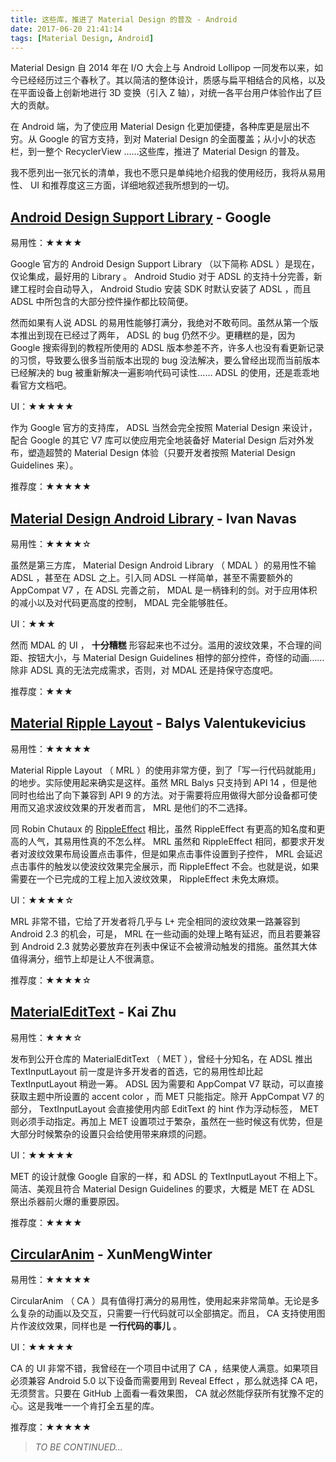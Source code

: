 ```yaml
---
title: 这些库，推进了 Material Design 的普及 - Android
date: 2017-06-20 21:41:14
tags: [Material Design, Android]
---
```


Material Design 自 2014 年在 I/O 大会上与 Android Lollipop 一同发布以来，如今已经经历过三个春秋了。其以简洁的整体设计，质感与扁平相结合的风格，以及在平面设备上创新地进行 3D 变换（引入 Z 轴），对统一各平台用户体验作出了巨大的贡献。

在 Android 端，为了使应用 Material Design 化更加便捷，各种库更是层出不穷。从 Google 的官方支持，到对 Material Design 的全面覆盖；从小小的状态栏，到一整个 RecyclerView ……这些库，推进了 Material Design 的普及。

我不愿列出一张冗长的清单，我也不愿只是单纯地介绍我的使用经历，我将从易用性、 UI 和推荐度这三方面，详细地叙述我所想到的一切。

<!-- more -->

## [Android Design Support Library](https://developer.android.com/training/material/design-library.html) - Google

易用性：★★★★

Google 官方的 Android Design Support Library （以下简称 ADSL ）是现在，仅论集成，最好用的 Library 。 Android Studio 对于 ADSL 的支持十分完善，新建工程时会自动导入， Android Studio 安装 SDK 时默认安装了 ADSL ，而且 ADSL 中所包含的大部分控件操作都比较简便。

然而如果有人说 ADSL 的易用性能够打满分，我绝对不敢苟同。虽然从第一个版本推出到现在已经过了两年， ADSL 的 bug 仍然不少。更糟糕的是，因为 Google 搜索得到的教程所使用的 ADSL 版本参差不齐，许多人也没有看更新记录的习惯，导致要么很多当前版本出现的 bug 没法解决，要么曾经出现而当前版本已经解决的 bug 被重新解决一遍影响代码可读性…… ADSL 的使用，还是乖乖地看官方文档吧。

UI：★★★★★

作为 Google 官方的支持库， ADSL 当然会完全按照 Material Design 来设计，配合 Google 的其它 V7 库可以使应用完全地装备好 Material Design 后对外发布，塑造超赞的 Material Design 体验（只要开发者按照 Material Design Guidelines 来）。

推荐度：★★★★★

## [Material Design Android Library](https://github.com/navasmdc/MaterialDesignLibrary) - Ivan Navas

易用性：★★★★☆

虽然是第三方库， Material Design Android Library （ MDAL ）的易用性不输 ADSL ，甚至在 ADSL 之上。引入同 ADSL 一样简单，甚至不需要额外的 AppCompat V7 ，在 ADSL 完善之前， MDAL 是一柄锋利的剑。对于应用体积的减小以及对代码更高度的控制， MDAL 完全能够胜任。

UI：★★★

然而 MDAL 的 UI ， **十分糟糕** 形容起来也不过分。滥用的波纹效果，不合理的间距、按钮大小，与 Material Design Guidelines 相悖的部分控件，奇怪的动画……除非 ADSL 真的无法完成需求，否则，对 MDAL 还是持保守态度吧。

推荐度：★★★

## [Material Ripple Layout](https://github.com/balysv/material-ripple) - Balys Valentukevicius

易用性：★★★★★

Material Ripple Layout （ MRL ）的使用非常方便，到了「写一行代码就能用」的地步。实际使用起来确实是这样。虽然 MRL Balys 只支持到 API 14 ，但是他同时也给出了向下兼容到 API 9 的方法。对于需要将应用做得大部分设备都可使用而又追求波纹效果的开发者而言， MRL 是他们的不二选择。

同 Robin Chutaux 的 [RippleEffect](https://github.com/traex/RippleEffect) 相比，虽然 RippleEffect 有更高的知名度和更高的人气，其易用性真的不怎么样。 MRL 虽然和 RippleEffect 相同，都要求开发者对波纹效果布局设置点击事件，但是如果点击事件设置到子控件， MRL 会延迟点击事件的触发以使波纹效果完全展示，而 RippleEffect 不会。也就是说，如果需要在一个已完成的工程上加入波纹效果， RippleEffect 未免太麻烦。

UI：★★★★☆

MRL 非常不错，它给了开发者将几乎与 L+ 完全相同的波纹效果一路兼容到 Android 2.3 的机会，可是， MRL 在一些动画的处理上略有延迟，而且若要兼容到 Android 2.3 就势必要放弃在列表中保证不会被滑动触发的措施。虽然其大体值得满分，细节上却是让人不很满意。

推荐度：★★★★☆

## [MaterialEditText](https://github.com/rengwuxian/MaterialEditText) - Kai Zhu

易用性：★★★☆

发布到公开仓库的 MaterialEditText （ MET ），曾经十分知名，在 ADSL 推出 TextInputLayout 前一度是许多开发者的首选，它的易用性却比起 TextInputLayout 稍逊一筹。 ADSL 因为需要和 AppCompat V7 联动，可以直接获取主题中所设置的 accent color ，而 MET 只能指定。除开 AppCompat V7 的部分， TextInputLayout 会直接使用内部 EditText 的 hint 作为浮动标签， MET 则必须手动指定。再加上 MET 设置项过于繁杂，虽然在一些时候这有优势，但是大部分时候繁杂的设置只会给使用带来麻烦的问题。

UI：★★★★★

MET 的设计就像 Google 自家的一样，和 ADSL 的 TextInputLayout 不相上下。简洁、美观且符合 Material Design Guidelines 的要求，大概是 MET 在 ADSL 祭出杀器前火爆的重要原因。

推荐度：★★★★

## [CircularAnim](https://github.com/XunMengWinter/CircularAnim) - XunMengWinter

易用性：★★★★★

CircularAnim （ CA ）具有值得打满分的易用性，使用起来非常简单。无论是多么复杂的动画以及交互，只需要一行代码就可以全部搞定。而且， CA 支持使用图片作波纹效果，同样也是 **一行代码的事儿** 。

UI：★★★★★

CA 的 UI 非常不错，我曾经在一个项目中试用了 CA ，结果使人满意。如果项目必须兼容 Android 5.0 以下设备而需要用到 Reveal Effect ，那么就选择 CA 吧，无须赘言。只要在 GitHub 上面看一看效果图， CA 就必然能俘获所有犹豫不定的心。这是我唯一一个肯打全五星的库。

推荐度：★★★★★

> _TO BE CONTINUED..._